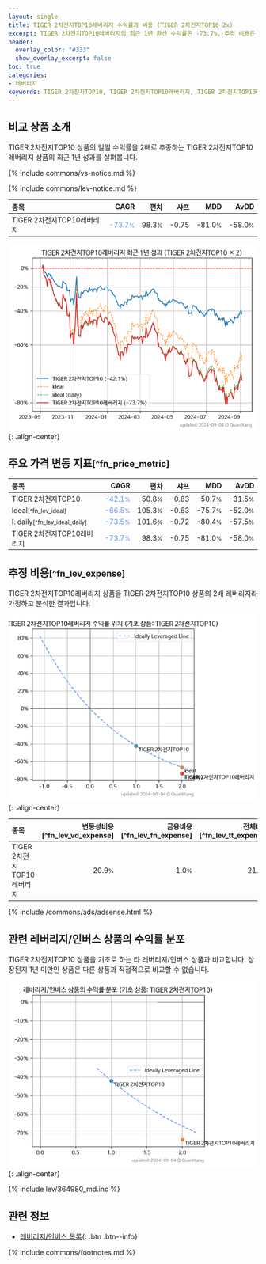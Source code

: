 ```yaml
---
layout: single
title: TIGER 2차전지TOP10레버리지 수익률과 비용 (TIGER 2차전지TOP10 2x)
excerpt: TIGER 2차전지TOP10레버리지의 최근 1년 환산 수익률은 -73.7%, 추정 비용은 21.6%입니다.
header:
  overlay_color: "#333"
  show_overlay_excerpt: false
toc: true
categories:
- 레버리지
keywords: TIGER 2차전지TOP10, TIGER 2차전지TOP10레버리지, TIGER 2차전지TOP10레버리지 TIGER 2차전지TOP10 비교, 412570, 364980, 412570 412570 비교
---
```


## 비교 상품 소개


TIGER 2차전지TOP10 상품의 일일 수익률을 2배로 추종하는 TIGER 2차전지TOP10레버리지 상품의 최근 1년 성과를 살펴봅니다.





{% include commons/vs-notice.md %}

{% include commons/lev-notice.md %}

| **종목** | **CAGR** | **편차** | **샤프** | **MDD** | **AvDD** |
| :------------ | ------: | -----------: | -------: | ------: | -------: |
| TIGER 2차전지TOP10레버리지 | <span style="color: cornflowerblue">-73.7<small>%</small></span> | 98.3<small>%</small> | -0.75 | -81.0<small>%</small> | -58.0<small>%</small> |

<!-- more -->


![TIGER 2차전지TOP10레버리지](/lev/images/412570.png){: .align-center}


## 주요 가격 변동 지표<small>[^fn_price_metric]</small>


| **종목** | **CAGR** | **편차** | **샤프** | **MDD** | **AvDD** |
| :------------ | ------: | -----------: | -------: | ------: | -------: |
| TIGER 2차전지TOP10 | <span style="color: cornflowerblue">-42.1<small>%</small></span> | 50.8<small>%</small> | -0.83 | -50.7<small>%</small> | -31.5<small>%</small> |
| Ideal<small>[^fn_lev_ideal]</small> | <span style="color: cornflowerblue">-66.5<small>%</small></span> | 105.3<small>%</small> | -0.63 | -75.7<small>%</small> | -52.0<small>%</small> |
| I. daily<small>[^fn_lev_ideal_daily]</small> | <span style="color: cornflowerblue">-73.5<small>%</small></span> | 101.6<small>%</small> | -0.72 | -80.4<small>%</small> | -57.5<small>%</small> |
| TIGER 2차전지TOP10레버리지 | <span style="color: cornflowerblue">-73.7<small>%</small></span> | 98.3<small>%</small> | -0.75 | -81.0<small>%</small> | -58.0<small>%</small> |


## 추정 비용<small>[^fn_lev_expense]</small><a id="expense"></a>

TIGER 2차전지TOP10레버리지 상품을 TIGER 2차전지TOP10 상품의 2배 레버리지라 가정하고 분석한 결과입니다.

![TIGER 2차전지TOP10레버리지](/lev/images/412570_ideal.png){: .align-center}

| **종목** | **변동성비용**[^fn_lev_vd_expense] | **금융비용**[^fn_lev_fn_expense] | **전체비용**[^fn_lev_tt_expense] |
| :------------ | ------: | -----------: | -------: |
| TIGER 2차전지TOP10레버리지 | 20.9<small>%</small> | 1.0<small>%</small> | 21.6<small>%</small> |

{% include /commons/ads/adsense.html %}



## 관련 레버리지/인버스 상품의 수익률 분포

TIGER 2차전지TOP10 상품을 기초로 하는 타 레버리지/인버스 상품과 비교합니다. 상장된지 1년 미만인 상품은 다른 상품과 직접적으로 비교할 수 없습니다.

![TIGER 2차전지TOP10](/lev/images/364980_ideal.png){: .align-center}

{% include lev/364980_md.inc %}


## 관련 정보

- [레버리지/인버스 목록](/lev/){: .btn .btn--info}

{% include commons/footnotes.md %}